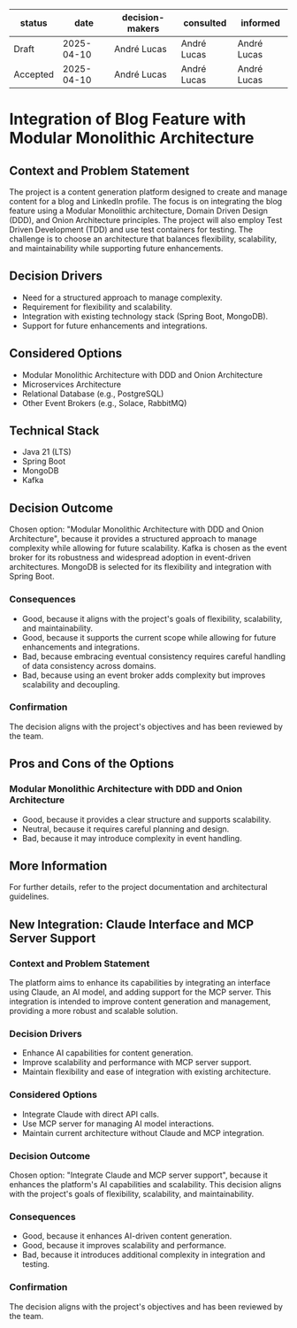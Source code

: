 | status | date       | decision-makers | consulted | informed |
| ------ | ---------- | --------------- | --------- | -------- |
| Draft  | 2025-04-10 | André Lucas   | André Lucas | André Lucas    |
| Accepted  | 2025-04-10 | André Lucas   | André Lucas | André Lucas    |

# Integration of Blog Feature with Modular Monolithic Architecture

## Context and Problem Statement

The project is a content generation platform designed to create and manage content for a blog and LinkedIn profile. The focus is on integrating the blog feature using a Modular Monolithic architecture, Domain Driven Design (DDD), and Onion Architecture principles. The project will also employ Test Driven Development (TDD) and use test containers for testing. The challenge is to choose an architecture that balances flexibility, scalability, and maintainability while supporting future enhancements.

## Decision Drivers

- Need for a structured approach to manage complexity.
- Requirement for flexibility and scalability.
- Integration with existing technology stack (Spring Boot, MongoDB).
- Support for future enhancements and integrations.

## Considered Options

- Modular Monolithic Architecture with DDD and Onion Architecture
- Microservices Architecture
- Relational Database (e.g., PostgreSQL)
- Other Event Brokers (e.g., Solace, RabbitMQ)

## Technical Stack

- Java 21 (LTS)
- Spring Boot
- MongoDB
- Kafka

## Decision Outcome

Chosen option: "Modular Monolithic Architecture with DDD and Onion Architecture", because it provides a structured approach to manage complexity while allowing for future scalability. Kafka is chosen as the event broker for its robustness and widespread adoption in event-driven architectures. MongoDB is selected for its flexibility and integration with Spring Boot.

### Consequences

- Good, because it aligns with the project's goals of flexibility, scalability, and maintainability.
- Good, because it supports the current scope while allowing for future enhancements and integrations.
- Bad, because embracing eventual consistency requires careful handling of data consistency across domains.
- Bad, because using an event broker adds complexity but improves scalability and decoupling.

### Confirmation

The decision aligns with the project's objectives and has been reviewed by the team.

## Pros and Cons of the Options

### Modular Monolithic Architecture with DDD and Onion Architecture

- Good, because it provides a clear structure and supports scalability.
- Neutral, because it requires careful planning and design.
- Bad, because it may introduce complexity in event handling.

## More Information

For further details, refer to the project documentation and architectural guidelines.

## New Integration: Claude Interface and MCP Server Support

### Context and Problem Statement

The platform aims to enhance its capabilities by integrating an interface using Claude, an AI model, and adding support for the MCP server. This integration is intended to improve content generation and management, providing a more robust and scalable solution.

### Decision Drivers

- Enhance AI capabilities for content generation.
- Improve scalability and performance with MCP server support.
- Maintain flexibility and ease of integration with existing architecture.

### Considered Options

- Integrate Claude with direct API calls.
- Use MCP server for managing AI model interactions.
- Maintain current architecture without Claude and MCP integration.

### Decision Outcome

Chosen option: "Integrate Claude and MCP server support", because it enhances the platform's AI capabilities and scalability. This decision aligns with the project's goals of flexibility, scalability, and maintainability.

### Consequences

- Good, because it enhances AI-driven content generation.
- Good, because it improves scalability and performance.
- Bad, because it introduces additional complexity in integration and testing.

### Confirmation

The decision aligns with the project's objectives and has been reviewed by the team.